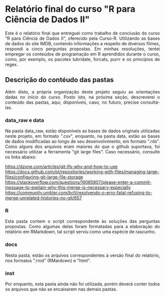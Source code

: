 # Relatório final do curso "R para Ciência de Dados II"

<p align="justify">Este é o relatório final que entreguei como trabalho de conclusão do curso "R para Ciência de Dados II", oferecido pela Curso-R. Utilizando as bases de dados do site IMDB, contendo informações a respeito de diversos filmes, respondi a cinco perguntas propostas. Em minhas resoluções, tentei empregar os conteúdos de programação em R aprendidos durante o curso, como, por exemplo, os pacotes lubridate, forcats, purrr e os princípios de regex.</p>
 
## Descrição do contéudo das pastas

<p align="justify">Além disto, a própria organização deste projeto seguiu as orientações dadas no início do curso. Posto isto, na próxima seção, descreverei o conteúdo das pastas, aqui, disponíveis, caso, no futuro, precise consultá-las.</p>


### data_raw e data

<p align="justify">Na pasta data_raw, estão disponíveis as bases de dados originais utilizadas neste projeto, em formato ".csv", enquanto, na pasta data, estão as bases de dados modificadas ao longo de seu desenvolvimento, em formato ".rds". Como alguns dos arquivos eram maiores do que o github suportava, foi necessário utilizar a ferramenta "git large files". Caso necessário, consulte os links abaixo:</p>

https://dzone.com/articles/git-lfs-why-and-how-to-use
https://docs.github.com/pt/repositories/working-with-files/managing-large-files/configuring-git-large-file-storage
https://stackoverflow.com/questions/19085807/please-enter-a-commit-message-to-explain-why-this-merge-is-necessary-especially
https://community.umbler.com/br/t/resolvendo-o-erro-fatal-refusing-to-merge-unrelated-histories-no-git/657

### R

<p align="justify">Esta pasta contem o script correspondente às soluções das perguntas propostas. Como algumas delas foram formatadas para a elaboração do relatório em RMarkdown, tal script serviu como uma espécie de rascunho.</p>

### docs

<p align="justify">Nesta pasta, estão os arquivos correspondentes à versão final do relatório, nos formatos ".rmd" (RMardown) e "html".</p>

### inst

<p align="justify">Por enquanto, esta pasta ainda não foi utilizada, porém deverá conter todos os arquivos que não se encaixarem nas demais pastas.</p>

